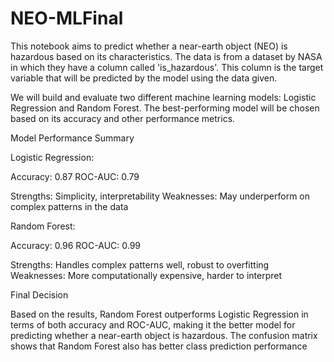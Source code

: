 # NEO-MLFinal
This notebook aims to predict whether a near-earth object (NEO) is hazardous based on its characteristics. The data is from a dataset by NASA in which they have a column called 'is_hazardous'. This column is the target variable that will be predicted by the model using the data given.

We will build and evaluate two different machine learning models: Logistic Regression and Random Forest. The best-performing model will be chosen based on its accuracy and other performance metrics.

Model Performance Summary

Logistic Regression:

Accuracy: 0.87
ROC-AUC: 0.79

Strengths: Simplicity, interpretability
Weaknesses: May underperform on complex patterns in the data

Random Forest:

Accuracy: 0.96
ROC-AUC: 0.99

Strengths: Handles complex patterns well, robust to overfitting
Weaknesses: More computationally expensive, harder to interpret


Final Decision

Based on the results, Random Forest outperforms Logistic Regression in terms of both accuracy and ROC-AUC, making it the better model for predicting whether a near-earth object is hazardous. The confusion matrix shows that Random Forest also has better class prediction performance
